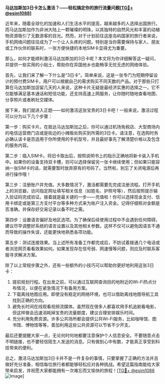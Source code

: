 **马达加斯加3日卡怎么激活？——轻松搞定你的旅行流量问题[[TG💪+ @esim1088](https://t.me/s/esim1088)]**

近年来，随着全球化的加速和人们生活水平的提高，越来越多的人选择出国旅行。而马达加斯加作为非洲大陆上一颗璀璨的明珠，以其独特的自然风光和丰富的动植物资源吸引了无数游客的目光。然而，对于计划前往这座岛屿国家的旅行者来说，手机网络问题往往成为了一个让人头疼的问题。特别是当你需要保持与家人、朋友或工作伙伴的联系时，一张方便快捷的本地SIM卡显得尤为重要。

那么，如何才能顺利激活马达加斯加的3日卡呢？本文将为你详细解答这一疑问，并提供一些实用的小贴士，帮助你在异国他乡也能畅享无忧无虑的网络体验。

首先，让我们来了解一下什么是“3日卡”。简单来说，这是一张专门为短期停留设计的预付费SIM卡，用户可以根据自己的需求购买不同天数的产品。对于那些只打算在马达加斯加逗留几天的人来说，这种卡片无疑是最经济实惠的选择之一。它不仅能够满足基本通话和短信功能，还支持高速上网服务，让你随时随地查看地图、分享照片或者刷社交媒体。

接下来，我们就进入正题——如何激活这张宝贵的3日卡吧！一般来说，激活过程可以分为以下几个步骤：

第一步：购买卡片。在抵达马达加斯加之后，你可以通过机场免税店、大型商场内的电信运营商门店或是街边的小摊贩处购买到所需的3日卡。请注意，在选购时务必确认该卡是否适用于你所使用的手机型号，并且最好事先了解清楚价格以及包含的服务内容。

第二步：插入SIM卡。将旧卡取出后，按照说明书上的指示正确地将新卡装入手机中。如果你的设备支持双卡槽，则可以选择保留另一张卡继续使用；但如果只能容纳一张SIM卡的话，就需要暂时放弃原有的号码了。当然啦，别忘了关闭电源后再进行操作哦！

第三步：注册账户并充值。大多数情况下，激活都需要先完成注册流程。打开手机上的浏览器，访问指定网址填写相关信息（如姓名、护照号等），然后按照提示输入验证码完成验证。接着就是最关键的一步——充值啦！你可以选择现金支付、信用卡绑定或是第三方支付平台等多种方式来为账户注入资金。记得仔细核对金额是否准确，并保存好交易记录以备不时之需。

第四步：设置语言偏好及地区选项。为了确保后续使用过程中不会遇到任何障碍，建议尽早调整好系统的语言设置以及其他相关参数。这样不仅可以避免因语言不通而导致的操作失误，还能更快地熟悉各项功能。

第五步：测试连接效果。当上述所有准备工作都完成后，不妨试着拨通几个电话或者浏览网页看看效果如何。如果发现存在信号弱、网速慢等问题，则应及时联系客服寻求解决方案。

除了以上常规步骤之外，还有一些额外的小技巧可以帮助你更好地利用这张3日卡：

1. 提前规划行程。在出发之前，可以通过互联网查询目的地附近的Wi-Fi热点分布情况，以便在紧急情况下有备用方案。
2. 下载离线地图应用。即使没有稳定的网络环境，也可以借助离线地图导航工具找到正确的方向。
3. 避免长时间在线观看视频流媒体。虽然现在很多人都喜欢用手机追剧看电影，但这样做会迅速消耗掉宝贵的流量额度，建议合理安排娱乐时间。
4. 充分利用免费资源。许多公共场所都会提供公共Wi-Fi服务，比如咖啡馆、图书馆、博物馆等等，善加利用这些公共资源可以节省不少开支。

最后还要提醒大家一点，无论何时何地都要注意保护个人信息安全。不要随意点击不明链接，也不要轻信陌生人发送的消息。只有做到心中有数，才能真正享受到科技带来的便利。

总之，激活马达加斯加3日卡并不是一件复杂的事情，只要掌握了正确的方法并且做好充分准备，相信每位旅行者都能够轻松应对各种挑战。希望这篇指南能给大家带来启发，并祝愿大家都能拥有一次难忘而又愉快的旅程！[[TG💪+ @esim1088](https://t.me/s/esim1088) ![Image](https://i.postimg.cc/4NQfJmqS/Snipaste-2025-05-13-00-14-12.png)]